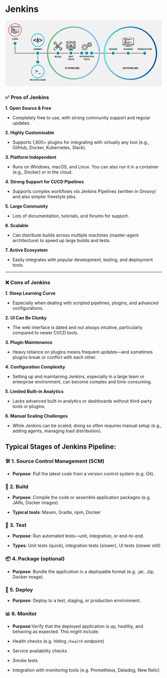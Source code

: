 # Jenkins

![CI/CD Overview](./images/CICD_pipeline_overview.png)

### ✅ **Pros of Jenkins**

**1. Open Source & Free**

* Completely free to use, with strong community support and regular updates.

**2. Highly Customisable**

* Supports 1,800+ plugins for integrating with virtually any tool (e.g., GitHub, Docker, Kubernetes, Slack).

**3. Platform Independent**

* Runs on Windows, macOS, and Linux. You can also run it in a container (e.g., Docker) or in the cloud.

**4. Strong Support for CI/CD Pipelines**

* Supports complex workflows via Jenkins Pipelines (written in Groovy) and also simpler freestyle jobs.

**5. Large Community**

* Lots of documentation, tutorials, and forums for support.

**6. Scalable**

* Can distribute builds across multiple machines (master-agent architecture) to speed up large builds and tests.

**7. Active Ecosystem**

* Easily integrates with popular development, testing, and deployment tools.

* * *

### ❌ **Cons of Jenkins**

**1. Steep Learning Curve**

* Especially when dealing with scripted pipelines, plugins, and advanced configurations.

**2. UI Can Be Clunky**

* The web interface is dated and not always intuitive, particularly compared to newer CI/CD tools.

**3. Plugin Maintenance**

* Heavy reliance on plugins means frequent updates—and sometimes plugins break or conflict with each other.

**4. Configuration Complexity**

* Setting up and maintaining Jenkins, especially in a large team or enterprise environment, can become complex and time-consuming.

**5. Limited Built-in Analytics**

* Lacks advanced built-in analytics or dashboards without third-party tools or plugins.

**6. Manual Scaling Challenges**

* While Jenkins can be scaled, doing so often requires manual setup (e.g., adding agents, managing load distribution).

## Typical Stages of Jenkins Pipeline:

### 🛠️ **1. Source Control Management (SCM)**

* **Purpose**: Pull the latest code from a version control system (e.g. Git).

### 🔧 **2. Build**

* **Purpose**: Compile the code or assemble application packages (e.g. JARs, Docker images).
  
* **Typical tools**: Maven, Gradle, npm, Docker
  

### 🧪 **3. Test**

* **Purpose**: Run automated tests—unit, integration, or end-to-end.
  
* **Types**: Unit tests (quick), integration tests (slower), UI tests (slower still)
  

### 📦 **4. Package (optional)**

* **Purpose**: Bundle the application in a deployable format (e.g. .jar, .zip, Docker image).

### 🚀 **5. Deploy**

* **Purpose**: Deploy to a test, staging, or production environment.

### 📊 **6. Monitor**

* **Purpose**:Verify that the deployed application is up, healthy, and behaving as expected. This might include:
  

* Health checks (e.g. hitting `/health` endpoint)
  
* Service availability checks
  
* Smoke tests
  
* Integration with monitoring tools (e.g. Prometheus, Datadog, New Relic)